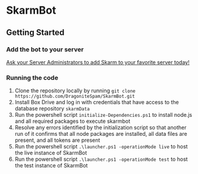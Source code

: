 # SkarmBot

## Getting Started

### Add the bot to your server
 [Ask your Server Administrators to add Skarm to your favorite server today!](https://discordapp.com/oauth2/authorize?client_id=319291086570913806&scope=bot)

### Running the code
1. Clone the repository locally by running `git clone https://github.com/DragoniteSpam/SkarmBot.git`
2. Install Box Drive and log in with credentials that have access to the database repository `skarmData`
3. Run the powershell script `initialize-Dependencies.ps1` to install node.js and all required packages to execute skarmbot
4. Resolve any errors identified by the initialization script so that another run of it confirms that all node packages are installed, all data files are present, and all tokens are present
5. Run the powershell script `.\launcher.ps1 -operationMode live` to host the live instance of SkarmBot
6. Run the powershell script `.\launcher.ps1 -operationMode test` to host the test instance of SkarmBot
